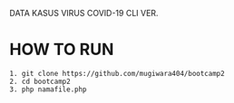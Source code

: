  DATA KASUS VIRUS COVID-19 CLI VER.

# HOW TO RUN
    1. git clone https://github.com/mugiwara404/bootcamp2
    2. cd bootcamp2
    3. php namafile.php
